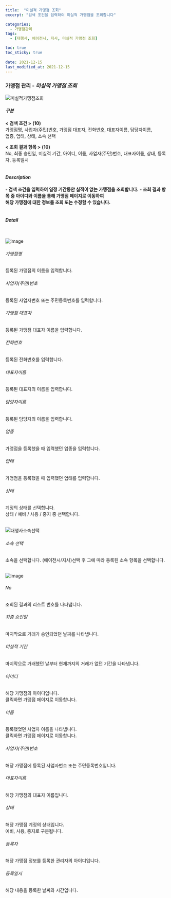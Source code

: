 ```yaml
---
title:  "미실적 가맹점 조회"
excerpt: "검색 조건을 입력하여 미실적 가맹점을 조회합니다"

categories:
  - 가맹점관리
tags:
  - [대행사, 에이전시, 지사, 미실적 가맹점 조회]

toc: true
toc_sticky: true
 
date: 2021-12-15
last_modified_at: 2021-12-15
---
```

### 가맹점 관리 - *미실적 가맹점 조회*
![미실적가맹점조회](https://user-images.githubusercontent.com/95394003/146144409-529f8826-c318-4933-8dac-1e7a163f98d5.jpeg)

#### *구분* <br>
**< 검색 조건 >** **(10)**
<br>가맹점명, 사업자(주민)번호, 가맹점 대표자, 전화번호, 대표자이름, 담당자이름,<br>업종, 업태, 상태, 소속 선택

**< 조회 결과 항목 >** **(10)**
<br>No, 최종 승인일, 미실적 기간, 아이디, 이름, 사업자(주민)번호, 대표자이름, 상태, 등록자, 등록일시
<br>
<br>

#### *Description*
**- 검색 조건을 입력하여 일정 기간동안 실적이 없는 가맹점을 조회합니다.**
**- 조회 결과 항목 중 아이디와 이름을 통해 가맹점 페이지로 이동하여<br>해당 가맹점에 대한 정보를 조회 또는 수정할 수 있습니다.**
<br>
<br>

#### *Detail*
<br>

![image](https://user-images.githubusercontent.com/95394003/146146827-d911a985-4580-4f51-b9f5-5ea1d294d74f.jpeg)
###### 가맹점명
등록된 가맹점의 이름을 입력합니다.
###### 사업자(주민)번호
등록된 사업자번호 또는 주민등록번호를 입력합니다.
###### 가맹점 대표자
등록된 가맹점 대표자 이름을 입력합니다.
###### 전화번호
등록된 전화번호를 입력합니다.
###### 대표자이름
등록된 대표자의 이름을 입력합니다.
###### 담당자이름
등록된 담당자의 이름을 입력합니다.
###### 업종
가맹점을 등록했을 때 입력했던 업종을 입력합니다.
###### 업태
가맹점을 등록했을 때 입력했던 업태를 입력합니다.
###### 상태
계정의 상태를 선택합니다. <br>
상태 / 예비 / 사용 / 중지 중 선택합니다.
<br>
<br>

![대행사소속선택](https://user-images.githubusercontent.com/95394003/146113804-6cc2322c-260b-492d-8ca2-ee29c5013cc5.jpeg)
###### 소속 선택
소속을 선택합니다. (에이전시/지사)선택 후 그에 따라 등록된 소속 항목을 선택합니다.
<br>
<br>

![image](https://user-images.githubusercontent.com/95394003/146147105-1b226e60-e6c7-4dcf-9b4a-ec21b2da30fc.jpeg)
###### No
조회된 결과의 리스트 번호를 나타냅니다.
###### 최종 승인일
마지막으로 거래가 승인되었던 날짜를 나타냅니다.
###### 미실적 기간
마지막으로 거래했던 날부터 현재까지의 거래가 없던 기간을 나타냅니다.
###### 아이디
해당 가맹점의 아이디입니다.<br>클릭하면 가맹점 페이지로 이동합니다.
###### 이름
등록했었던 사업자 이름을 나타냅니다.<br>클릭하면 가맹점 페이지로 이동합니다.
###### 사업자(주민)번호
해당 가맹점에 등록된 사업자번호 또는 주민등록번호입니다.
###### 대표자이름
해당 가맹점의 대표자 이름입니다.
###### 상태
해당 가맹점 계정의 상태입니다. <br>예비, 사용, 중지로 구분됩니다.
###### 등록자
해당 가맹점 정보를 등록한 관리자의 아이디입니다.
###### 등록일시
해당 내용을 등록한 날짜와 시간입니다.


